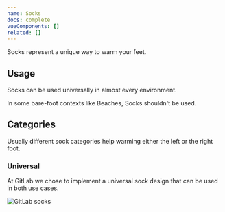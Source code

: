 ```yaml
---
name: Socks
docs: complete
vueComponents: []
related: []
---
```


Socks represent a unique way to warm your feet.  

## Usage

Socks can be used universally in almost every environment.

In some bare-foot contexts like Beaches, Socks shouldn't be used.

## Categories

Usually different sock categories help warming either the left or the right foot.

### Universal

At GitLab we chose to implement a universal sock design that can be used in both use cases.

![GitLab socks](/img/component-socks.jpg)
